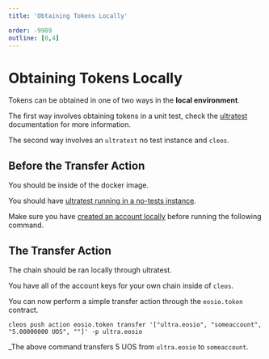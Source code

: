 ```yaml
---
title: 'Obtaining Tokens Locally'

order: -9989
outline: [0,4]
---
```


# Obtaining Tokens Locally

Tokens can be obtained in one of two ways in the **local environment**.

The first way involves obtaining tokens in a unit test, check the [ultratest](../../../products/ultratest/index.md#adduos) documentation for more information.

The second way involves an `ultratest` no test instance and `cleos`.

## Before the Transfer Action

You should be inside of the docker image.

You should have [ultratest running in a no-tests instance](../../../products/ultratest/index.md#starting-a-system-node).

Make sure you have [created an account locally](../../../blockchain/general/tools/cleos.md#creating-an-account) before running the following command.

## The Transfer Action

The chain should be ran locally through ultratest. 

You have all of the account keys for your own chain inside of `cleos`.

You can now perform a simple transfer action through the `eosio.token` contract.

```
cleos push action eosio.token transfer '["ultra.eosio", "someaccount", "5.00000000 UOS", ""]' -p ultra.eosio
```

_The above command transfers 5 UOS from `ultra.eosio` to `someaccount`.

